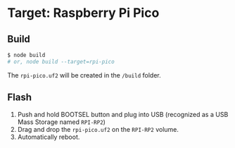 # Target: Raspberry Pi Pico

## Build

```sh
$ node build
# or, node build --target=rpi-pico
```

The `rpi-pico.uf2` will be created in the `/build` folder.

## Flash

1. Push and hold BOOTSEL button and plug into USB (recognized as a USB Mass Storage named `RPI-RP2`)
2. Drag and drop the `rpi-pico.uf2` on the `RPI-RP2` volume.
3. Automatically reboot.
